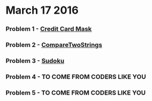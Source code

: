 # March 17 2016

### Problem 1 - [Credit Card Mask](challenges/creditCardMask/ccMask.md)
### Problem 2 - [CompareTwoStrings](challenges/CompareTwoStrings/CompareTwoStringsRepresentedAsLinkedLists.md)
### Problem 3 - [Sudoku](challenges/sudoku/sudoku.md)
### Problem 4 - TO COME FROM CODERS LIKE YOU
### Problem 5 - TO COME FROM CODERS LIKE YOU
